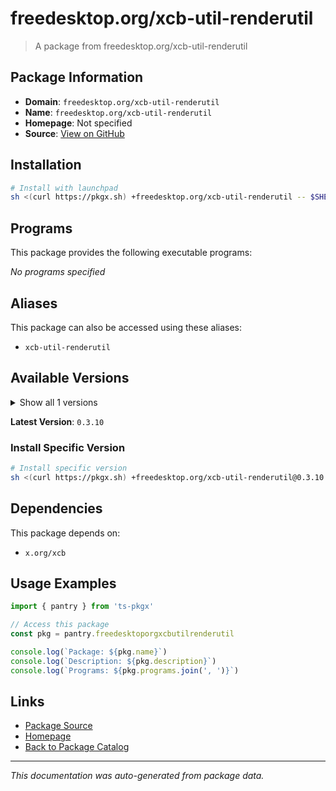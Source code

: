 # freedesktop.org/xcb-util-renderutil

> A package from freedesktop.org/xcb-util-renderutil

## Package Information

- **Domain**: `freedesktop.org/xcb-util-renderutil`
- **Name**: `freedesktop.org/xcb-util-renderutil`
- **Homepage**: Not specified
- **Source**: [View on GitHub](https://github.com/pkgxdev/pantry/tree/main/projects/freedesktop.org/xcb-util-renderutil/package.yml)

## Installation

```bash
# Install with launchpad
sh <(curl https://pkgx.sh) +freedesktop.org/xcb-util-renderutil -- $SHELL -i
```

## Programs

This package provides the following executable programs:

*No programs specified*

## Aliases

This package can also be accessed using these aliases:

- `xcb-util-renderutil`

## Available Versions

<details>
<summary>Show all 1 versions</summary>

- `0.3.10`

</details>

**Latest Version**: `0.3.10`

### Install Specific Version

```bash
# Install specific version
sh <(curl https://pkgx.sh) +freedesktop.org/xcb-util-renderutil@0.3.10 -- $SHELL -i
```

## Dependencies

This package depends on:

- `x.org/xcb`

## Usage Examples

```typescript
import { pantry } from 'ts-pkgx'

// Access this package
const pkg = pantry.freedesktoporgxcbutilrenderutil

console.log(`Package: ${pkg.name}`)
console.log(`Description: ${pkg.description}`)
console.log(`Programs: ${pkg.programs.join(', ')}`)
```

## Links

- [Package Source](https://github.com/pkgxdev/pantry/tree/main/projects/freedesktop.org/xcb-util-renderutil/package.yml)
- [Homepage](#)
- [Back to Package Catalog](../package-catalog.md)

---

*This documentation was auto-generated from package data.*
